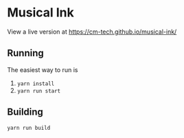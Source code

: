 # Musical Ink
View a live version at https://cm-tech.github.io/musical-ink/
## Running
The easiest way to run is 
1. ```yarn install```
2. ```yarn run start```
## Building
```yarn run build```
